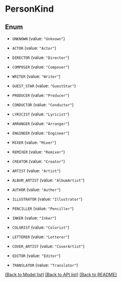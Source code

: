 # PersonKind

## Enum


* `UNKNOWN` (value: `"Unknown"`)

* `ACTOR` (value: `"Actor"`)

* `DIRECTOR` (value: `"Director"`)

* `COMPOSER` (value: `"Composer"`)

* `WRITER` (value: `"Writer"`)

* `GUEST_STAR` (value: `"GuestStar"`)

* `PRODUCER` (value: `"Producer"`)

* `CONDUCTOR` (value: `"Conductor"`)

* `LYRICIST` (value: `"Lyricist"`)

* `ARRANGER` (value: `"Arranger"`)

* `ENGINEER` (value: `"Engineer"`)

* `MIXER` (value: `"Mixer"`)

* `REMIXER` (value: `"Remixer"`)

* `CREATOR` (value: `"Creator"`)

* `ARTIST` (value: `"Artist"`)

* `ALBUM_ARTIST` (value: `"AlbumArtist"`)

* `AUTHOR` (value: `"Author"`)

* `ILLUSTRATOR` (value: `"Illustrator"`)

* `PENCILLER` (value: `"Penciller"`)

* `INKER` (value: `"Inker"`)

* `COLORIST` (value: `"Colorist"`)

* `LETTERER` (value: `"Letterer"`)

* `COVER_ARTIST` (value: `"CoverArtist"`)

* `EDITOR` (value: `"Editor"`)

* `TRANSLATOR` (value: `"Translator"`)


[[Back to Model list]](../README.md#documentation-for-models) [[Back to API list]](../README.md#documentation-for-api-endpoints) [[Back to README]](../README.md)


